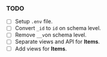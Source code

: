 ### TODO
- [ ] Setup `.env` file.
- [ ] Convert `_id` to `id` on schema level.
- [ ] Remove `__v`on schema level.
- [ ] Separate views and API for **Items**.
- [ ] Add views for **Items**.